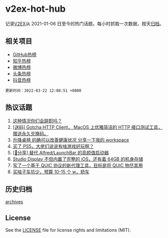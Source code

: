 # v2ex-hot-hub

 记录[V2EX](https://www.v2ex.com/)从 2021-01-06 日至今的热门话题。每小时抓取一次数据，按天[归档](archives)。
 
 ## 相关项目

- [GitHub热榜](https://github.com/lonnyzhang423/github-hot-hub)
- [知乎热榜](https://github.com/lonnyzhang423/zhihu-hot-hub)
- [微博热榜](https://github.com/lonnyzhang423/weibo-hot-hub)
- [头条热榜](https://github.com/lonnyzhang423/toutiao-hot-hub)
- [抖音热榜](https://github.com/lonnyzhang423/douyin-hot-hub)


 `更新时间：2022-03-22 12:08:51 +0800`

## 热议话题

1. [这种情况你们会辞职吗？](https://www.v2ex.com/t/841813)
1. [[送码] Gotcha HTTP Client， MacOS 上优雅简洁的 HTTP 接口测试工具，赠送永久兑换码。](https://www.v2ex.com/t/841834)
1. [升降桌椅 的确可以改善健康状况 分享一下我的 workspace](https://www.v2ex.com/t/841821)
1. [买了 PS5，大佬们说说有啥游戏好玩啊？](https://www.v2ex.com/t/841817)
1. [[📣分享] 替代 Alfred/LaunchBar 的高颜值启动器](https://www.v2ex.com/t/841912)
1. [Studio Display 不但内置了完整的 iOS，还有着 64GB 的机身存储](https://www.v2ex.com/t/841927)
1. [写了一个基于 QUIC 协议的新代理工具，目标是将 QUIC 物尽其用](https://www.v2ex.com/t/841851)
1. [买啥子车坑少，预算 10-15 个 w，轿车](https://www.v2ex.com/t/841911)

## 历史归档

[archives](archives)

## License

See the [LICENSE](LICENSE) file for license rights and limitations (MIT).
